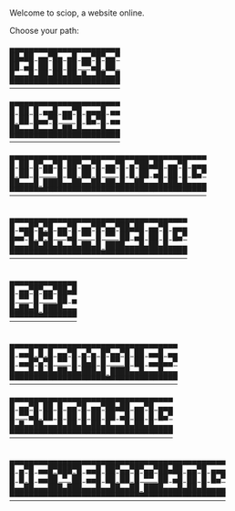 # 
<p class="font-mono">
Welcome to sciop, a website online.
</p>

<p class="font-mono">
Choose your path:
</p>


<div class="index-linkbox">
<a href="intro/overview" aria-label="Intro">
<pre class="index-link" role="img">
▄▄▄▄▄▄▄▄▄▄▄▄▄▄▄▄▄▄▄▄▄▄▄
██▄██ ▄▄▀█▄ ▄█ ▄▄▀█▀▄▄▀
██ ▄█ ██ ██ ██ ▀▀▄█ ██ 
█▄▄▄█▄██▄██▄██▄█▄▄██▄▄█
▀▀▀▀▀▀▀▀▀▀▀▀▀▀▀▀▀▀▀▀▀▀▀
</pre>
</a>

<a href="using/browsing" aria-label="Usage">
<pre class="index-link" role="img">
▄▄▄▄▄▄▄▄▄▄▄▄▄▄▄▄▄▄▄▄▄▄▄
█ ██ █ ▄▄█ ▄▄▀█ ▄▄▄█ ▄▄
█ ██ █▄▄▀█ ▀▀ █ █▄▀█ ▄▄
██▄▄▄█▄▄▄█▄██▄█▄▄▄▄█▄▄▄
▀▀▀▀▀▀▀▀▀▀▀▀▀▀▀▀▀▀▀▀▀▀▀
</pre>
</a>

<a href="uploading/rules" aria-label="Uploading">
<pre class="index-link" role="img">
▄▄▄▄▄▄▄▄▄▄▄▄▄▄▄▄▄▄▄▄▄▄▄▄▄▄▄▄▄▄▄▄▄▄▄▄▄▄▄▄▄
█ ██ █▀▄▄▀█ ██▀▄▄▀█ ▄▄▀█ ▄▀██▄██ ▄▄▀█ ▄▄▄
█ ██ █ ▀▀ █ ██ ██ █ ▀▀ █ █ ██ ▄█ ██ █ █▄▀
██▄▄▄█ ████▄▄██▄▄██▄██▄█▄▄██▄▄▄█▄██▄█▄▄▄▄
▀▀▀▀▀▀▀▀▀▀▀▀▀▀▀▀▀▀▀▀▀▀▀▀▀▀▀▀▀▀▀▀▀▀▀▀▀▀▀▀▀

</pre>
</a>

<a href="scraping/webpages" aria-label="Scraping">
<pre class="index-link" role="img">
▄▄▄▄▄▄▄▄▄▄▄▄▄▄▄▄▄▄▄▄▄▄▄▄▄▄▄▄▄▄▄▄▄▄▄▄▄
█ ▄▄█▀▄▀█ ▄▄▀█ ▄▄▀█▀▄▄▀██▄██ ▄▄▀█ ▄▄▄
█▄▄▀█ █▀█ ▀▀▄█ ▀▀ █ ▀▀ ██ ▄█ ██ █ █▄▀
█▄▄▄██▄██▄█▄▄█▄██▄█ ████▄▄▄█▄██▄█▄▄▄▄
▀▀▀▀▀▀▀▀▀▀▀▀▀▀▀▀▀▀▀▀▀▀▀▀▀▀▀▀▀▀▀▀▀▀▀▀▀

</pre>
</a>
<a href="api" aria-label="API">
<pre class="index-link" role="img">
▄▄▄▄▄▄▄▄▄▄▄▄▄▄
█ ▄▄▀█▀▄▄▀██▄█
█ ▀▀ █ ▀▀ ██ ▄
█▄██▄█ ████▄▄▄
▀▀▀▀▀▀▀▀▀▀▀▀▀▀

</pre>
</a>
<a href="examples/index" aria-label="Examples">
<pre class="index-link" role="img">
▄▄▄▄▄▄▄▄▄▄▄▄▄▄▄▄▄▄▄▄▄▄▄▄▄▄▄▄▄▄▄▄▄▄▄
█ ▄▄█ █ █ ▄▄▀█ ▄▀▄ █▀▄▄▀█ ██ ▄▄█ ▄▄
█ ▄▄█▀▄▀█ ▀▀ █ █▄█ █ ▀▀ █ ██ ▄▄█▄▄▀
█▄▄▄█▄█▄█▄██▄█▄███▄█ ████▄▄█▄▄▄█▄▄▄
▀▀▀▀▀▀▀▀▀▀▀▀▀▀▀▀▀▀▀▀▀▀▀▀▀▀▀▀▀▀▀▀▀▀▀
</pre>
</a>
<a href="running/index" aria-label="Running">
<pre class="index-link" role="img">
▄▄▄▄▄▄▄▄▄▄▄▄▄▄▄▄▄▄▄▄▄▄▄▄▄▄▄▄▄▄▄▄▄▄
█ ▄▄▀█ ██ █ ▄▄▀█ ▄▄▀██▄██ ▄▄▀█ ▄▄▄
█ ▀▀▄█ ██ █ ██ █ ██ ██ ▄█ ██ █ █▄▀
█▄█▄▄██▄▄▄█▄██▄█▄██▄█▄▄▄█▄██▄█▄▄▄▄
▀▀▀▀▀▀▀▀▀▀▀▀▀▀▀▀▀▀▀▀▀▀▀▀▀▀▀▀▀▀▀▀▀▀

</pre>
</a>
<a href="develop/design" aria-label="Developing">
<pre class="index-link" role="img">
▄▄▄▄▄▄▄▄▄▄▄▄▄▄▄▄▄▄▄▄▄▄▄▄▄▄▄▄▄▄▄▄▄▄▄▄▄▄▄▄▄▄▄▄▄
█ ▄▀█ ▄▄█▀███▀█ ▄▄█ ██▀▄▄▀█▀▄▄▀██▄██ ▄▄▀█ ▄▄▄
█ █ █ ▄▄██ ▀ ██ ▄▄█ ██ ██ █ ▀▀ ██ ▄█ ██ █ █▄▀
█▄▄██▄▄▄███▄███▄▄▄█▄▄██▄▄██ ████▄▄▄█▄██▄█▄▄▄▄
▀▀▀▀▀▀▀▀▀▀▀▀▀▀▀▀▀▀▀▀▀▀▀▀▀▀▀▀▀▀▀▀▀▀▀▀▀▀▀▀▀▀▀▀▀

</pre>
</a>
</div>




